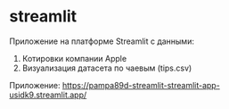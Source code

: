 # streamlit
Приложение на платформе Streamlit с данными:
  1. Котировки компании Apple
  2. Визуализация датасета по чаевым (tips.csv)

Приложение:
https://pampa89d-streamlit-streamlit-app-usidk9.streamlit.app/
